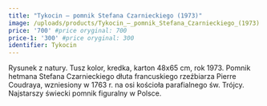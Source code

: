 ```yaml
---
title: "Tykocin – pomnik Stefana Czarnieckiego (1973)"
image: /uploads/products/Tykocin_–_pomnik_Stefana_Czarnieckiego_(1973).jpg
price: '700' #price oryginal: 700
price-1: '300' #price oryginal: 300
identifier: Tykocin
---
```


Rysunek z natury. Tusz kolor, kredka, karton 48x65 cm, rok 1973.
Pomnik hetmana Stefana Czarnieckiego dłuta francuskiego rzeźbiarza Pierre Coudraya, wzniesiony w 1763 r. na osi kościoła parafialnego św. Trójcy. Najstarszy świecki pomnik figuralny w Polsce.